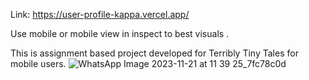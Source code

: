 Link: https://user-profile-kappa.vercel.app/


Use mobile or mobile view in inspect to best visuals .

This is assignment based project developed for Terribly Tiny Tales for mobile users.
![WhatsApp Image 2023-11-21 at 11 39 25_7fc78c0d](https://github.com/SandeepGurjar1/User_Profile/assets/101051507/91d6d27d-4c0f-40d6-9b7f-95346fe11793)


